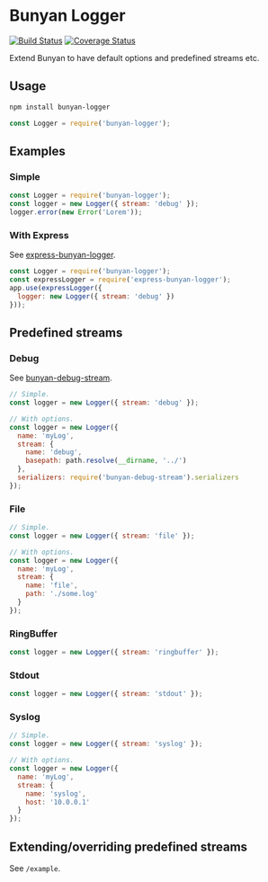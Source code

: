 # Bunyan Logger

[![Build Status](https://travis-ci.org/Wiredcraft/bunyan-logger.svg?branch=master)](https://travis-ci.org/Wiredcraft/bunyan-logger) [![Coverage Status](https://coveralls.io/repos/github/Wiredcraft/bunyan-logger/badge.svg?branch=master)](https://coveralls.io/github/Wiredcraft/bunyan-logger?branch=master)

Extend Bunyan to have default options and predefined streams etc.

## Usage

```sh
npm install bunyan-logger
```

```js
const Logger = require('bunyan-logger');
```

## Examples

### Simple

```js
const Logger = require('bunyan-logger');
const logger = new Logger({ stream: 'debug' });
logger.error(new Error('Lorem'));
```

### With Express

See [express-bunyan-logger](https://www.npmjs.com/package/express-bunyan-logger).

```js
const Logger = require('bunyan-logger');
const expressLogger = require('express-bunyan-logger');
app.use(expressLogger({
  logger: new Logger({ stream: 'debug' })
}));
```

## Predefined streams

### Debug

See [bunyan-debug-stream](https://www.npmjs.com/package/bunyan-debug-stream).

```js
// Simple.
const logger = new Logger({ stream: 'debug' });

// With options.
const logger = new Logger({
  name: 'myLog',
  stream: {
    name: 'debug',
    basepath: path.resolve(__dirname, '../')
  },
  serializers: require('bunyan-debug-stream').serializers
});
```

### File

```js
// Simple.
const logger = new Logger({ stream: 'file' });

// With options.
const logger = new Logger({
  name: 'myLog',
  stream: {
    name: 'file',
    path: './some.log'
  }
});
```

### RingBuffer

```js
const logger = new Logger({ stream: 'ringbuffer' });
```

### Stdout

```js
const logger = new Logger({ stream: 'stdout' });
```

### Syslog

```js
// Simple.
const logger = new Logger({ stream: 'syslog' });

// With options.
const logger = new Logger({
  name: 'myLog',
  stream: {
    name: 'syslog',
    host: '10.0.0.1'
  }
});
```

## Extending/overriding predefined streams

See `/example`.
